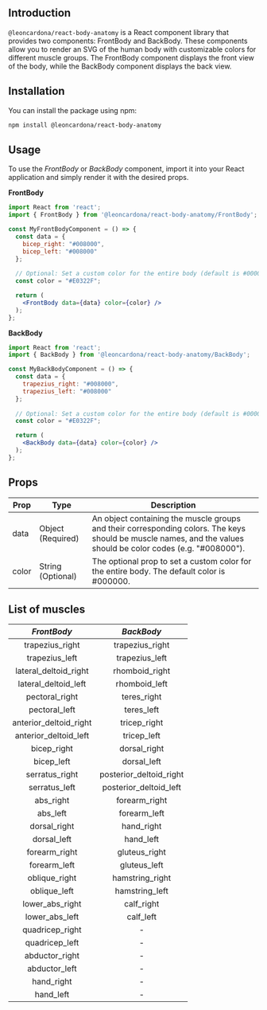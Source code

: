 ## Introduction

`@leoncardona/react-body-anatomy` is a React component library that provides two components: FrontBody and BackBody. These components allow you to render an SVG of the human body with customizable colors for different muscle groups. The FrontBody component displays the front view of the body, while the BackBody component displays the back view.

## Installation

You can install the package using npm:

```bash
npm install @leoncardona/react-body-anatomy
```

## Usage
To use the *FrontBody* or *BackBody* component, import it into your React application and simply render it with the desired props.

**FrontBody**
```jsx
import React from 'react';
import { FrontBody } from '@leoncardona/react-body-anatomy/FrontBody';

const MyFrontBodyComponent = () => {
  const data = {
    bicep_right: "#008000",
    bicep_left: "#008000"
  };
  
  // Optional: Set a custom color for the entire body (default is #000000)
  const color = "#E0322F";

  return (
    <FrontBody data={data} color={color} />
  );
};
```

**BackBody**
```jsx
import React from 'react';
import { BackBody } from '@leoncardona/react-body-anatomy/BackBody';

const MyBackBodyComponent = () => {
  const data = {
    trapezius_right: "#008000",
    trapezius_left: "#008000"
  };
  
  // Optional: Set a custom color for the entire body (default is #000000)
  const color = "#E0322F";

  return (
    <BackBody data={data} color={color} />
  );
};
```

## Props
| Prop   | Type              | Description                                                                                       |
|--------|-------------------|---------------------------------------------------------------------------------------------------|
| data   | Object (Required) | An object containing the muscle groups and their corresponding colors. The keys should be muscle names, and the values should be color codes (e.g. "#008000").                          |
| color  | String (Optional) | The optional prop to set a custom color for the entire body. The default color is #000000.      |


## List of muscles
|       *FrontBody*      |      *BackBody*       |
|:--------------------:|:-------------------:|
|   trapezius_right    |   trapezius_right   |
|    trapezius_left    |    trapezius_left   |
| lateral_deltoid_right|    rhomboid_right   |
| lateral_deltoid_left |    rhomboid_left    |
|     pectoral_right   |      teres_right    |
|     pectoral_left    |      teres_left     |
| anterior_deltoid_right|    tricep_right    |
| anterior_deltoid_left |    tricep_left     |
|       bicep_right    |    dorsal_right    |
|       bicep_left     |    dorsal_left     |
|     serratus_right   |posterior_deltoid_right|
|     serratus_left    |posterior_deltoid_left |
|        abs_right     |    forearm_right   |
|        abs_left      |    forearm_left    |
|       dorsal_right   |      hand_right    |
|       dorsal_left    |      hand_left     |
|     forearm_right    |   gluteus_right    |
|     forearm_left     |   gluteus_left     |
|      oblique_right   |  hamstring_right   |
|      oblique_left    |  hamstring_left    |
|    lower_abs_right   |      calf_right    |
|    lower_abs_left    |      calf_left     |
|    quadricep_right   |        -           |
|    quadricep_left    |        -           |
|      abductor_right  |        -           |
|      abductor_left   |        -           |
|       hand_right     |        -           |
|       hand_left      |        -           |
